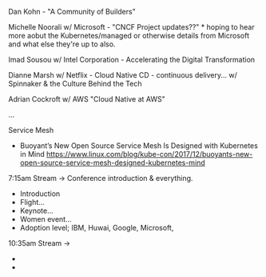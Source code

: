 Dan Kohn - "A Community of Builders"

Michelle Noorali w/ Microsoft - "CNCF Project updates??"
    * hoping to hear more aobut the Kubernetes/managed or otherwise details from Microsoft and what else they're up to also.

Imad Sousou w/ Intel Corporation - Accelerating the Digital Transformation

Dianne Marsh w/ Netflix - Cloud Native CD - continuous delivery... w/ Spinnaker & the Culture Behind the Tech

Adrian Cockroft w/ AWS "Cloud Native at AWS"

...

Service Mesh

  * Buoyant’s New Open Source Service Mesh Is Designed with Kubernetes in Mind https://www.linux.com/blog/kube-con/2017/12/buoyants-new-open-source-service-mesh-designed-kubernetes-mind





7:15am Stream -> Conference introduction & everything.

  * Introduction
  * Flight...
  * Keynote...
  * Women event...
  * Adoption level; IBM, Huwai, Google, Microsoft, 

10:35am Stream -> 

  * 
  * 